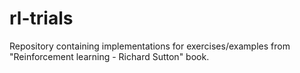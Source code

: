 # rl-trials
Repository containing implementations for exercises/examples from "Reinforcement learning - Richard Sutton" book.
